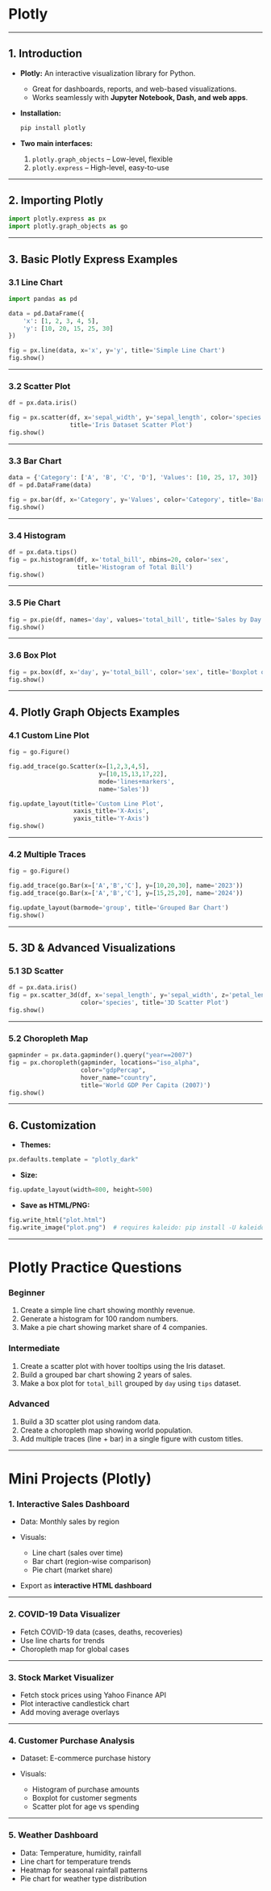
# Plotly 

---

## **1. Introduction**

* **Plotly:**
  An interactive visualization library for Python.

  * Great for dashboards, reports, and web-based visualizations.
  * Works seamlessly with **Jupyter Notebook, Dash, and web apps**.

* **Installation:**

  ```bash
  pip install plotly
  ```

* **Two main interfaces:**

  1. `plotly.graph_objects` – Low-level, flexible
  2. `plotly.express` – High-level, easy-to-use

---

## **2. Importing Plotly**

```python
import plotly.express as px
import plotly.graph_objects as go
```

---

## **3. Basic Plotly Express Examples**

### 3.1 Line Chart

```python
import pandas as pd

data = pd.DataFrame({
    'x': [1, 2, 3, 4, 5],
    'y': [10, 20, 15, 25, 30]
})

fig = px.line(data, x='x', y='y', title='Simple Line Chart')
fig.show()
```

---

### 3.2 Scatter Plot

```python
df = px.data.iris()

fig = px.scatter(df, x='sepal_width', y='sepal_length', color='species',
                 title='Iris Dataset Scatter Plot')
fig.show()
```

---

### 3.3 Bar Chart

```python
data = {'Category': ['A', 'B', 'C', 'D'], 'Values': [10, 25, 17, 30]}
df = pd.DataFrame(data)

fig = px.bar(df, x='Category', y='Values', color='Category', title='Bar Chart')
fig.show()
```

---

### 3.4 Histogram

```python
df = px.data.tips()
fig = px.histogram(df, x='total_bill', nbins=20, color='sex',
                   title='Histogram of Total Bill')
fig.show()
```

---

### 3.5 Pie Chart

```python
fig = px.pie(df, names='day', values='total_bill', title='Sales by Day')
fig.show()
```

---

### 3.6 Box Plot

```python
fig = px.box(df, x='day', y='total_bill', color='sex', title='Boxplot of Total Bill')
fig.show()
```

---

## **4. Plotly Graph Objects Examples**

### 4.1 Custom Line Plot

```python
fig = go.Figure()

fig.add_trace(go.Scatter(x=[1,2,3,4,5],
                         y=[10,15,13,17,22],
                         mode='lines+markers',
                         name='Sales'))

fig.update_layout(title='Custom Line Plot',
                  xaxis_title='X-Axis',
                  yaxis_title='Y-Axis')
fig.show()
```

---

### 4.2 Multiple Traces

```python
fig = go.Figure()

fig.add_trace(go.Bar(x=['A','B','C'], y=[10,20,30], name='2023'))
fig.add_trace(go.Bar(x=['A','B','C'], y=[15,25,20], name='2024'))

fig.update_layout(barmode='group', title='Grouped Bar Chart')
fig.show()
```

---

## **5. 3D & Advanced Visualizations**

### 5.1 3D Scatter

```python
df = px.data.iris()
fig = px.scatter_3d(df, x='sepal_length', y='sepal_width', z='petal_length',
                    color='species', title='3D Scatter Plot')
fig.show()
```

---

### 5.2 Choropleth Map

```python
gapminder = px.data.gapminder().query("year==2007")
fig = px.choropleth(gapminder, locations="iso_alpha",
                    color="gdpPercap",
                    hover_name="country",
                    title='World GDP Per Capita (2007)')
fig.show()
```

---

## **6. Customization**

* **Themes:**

```python
px.defaults.template = "plotly_dark"
```

* **Size:**

```python
fig.update_layout(width=800, height=500)
```

* **Save as HTML/PNG:**

```python
fig.write_html("plot.html")
fig.write_image("plot.png")  # requires kaleido: pip install -U kaleido
```

---

# **Plotly Practice Questions**

### Beginner

1. Create a simple line chart showing monthly revenue.
2. Generate a histogram for 100 random numbers.
3. Make a pie chart showing market share of 4 companies.

### Intermediate

1. Create a scatter plot with hover tooltips using the Iris dataset.
2. Build a grouped bar chart showing 2 years of sales.
3. Make a box plot for `total_bill` grouped by `day` using `tips` dataset.

### Advanced

1. Build a 3D scatter plot using random data.
2. Create a choropleth map showing world population.
3. Add multiple traces (line + bar) in a single figure with custom titles.

---

# **Mini Projects (Plotly)**

### 1. **Interactive Sales Dashboard**

* Data: Monthly sales by region
* Visuals:

  * Line chart (sales over time)
  * Bar chart (region-wise comparison)
  * Pie chart (market share)
* Export as **interactive HTML dashboard**

---

### 2. **COVID-19 Data Visualizer**

* Fetch COVID-19 data (cases, deaths, recoveries)
* Use line charts for trends
* Choropleth map for global cases

---

### 3. **Stock Market Visualizer**

* Fetch stock prices using Yahoo Finance API
* Plot interactive candlestick chart
* Add moving average overlays

---

### 4. **Customer Purchase Analysis**

* Dataset: E-commerce purchase history
* Visuals:

  * Histogram of purchase amounts
  * Boxplot for customer segments
  * Scatter plot for age vs spending

---

### 5. **Weather Dashboard**

* Data: Temperature, humidity, rainfall
* Line chart for temperature trends
* Heatmap for seasonal rainfall patterns
* Pie chart for weather type distribution


